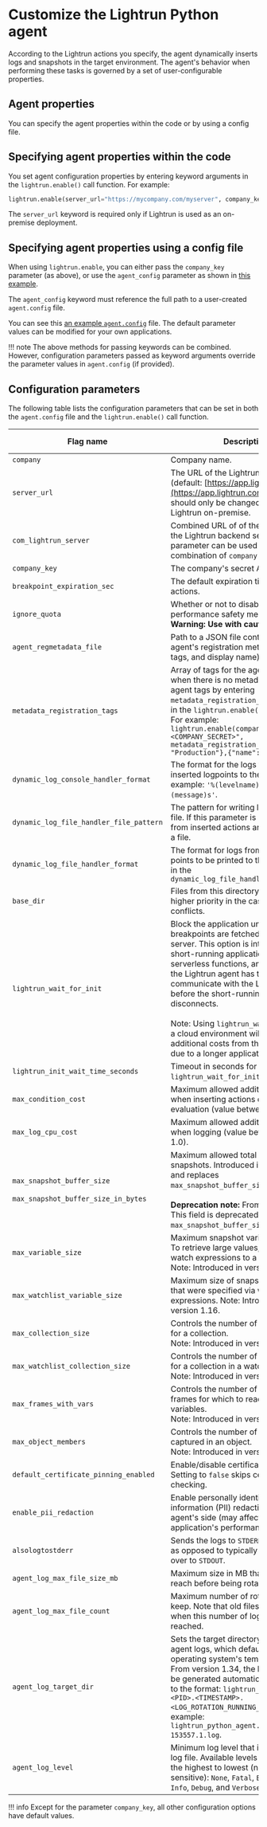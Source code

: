 # Customize the Lightrun Python agent

According to the Lightrun actions you specify, the agent dynamically inserts logs and snapshots in the target environment. The agent's behavior when performing these tasks is governed by a set of user-configurable properties.

## Agent properties

You can specify the agent properties within the code or by using a config file.

## Specifying agent properties within the code

You set agent configuration properties by entering keyword arguments in the `lightrun.enable()` call function. For example:

   ```python
   lightrun.enable(server_url="https://mycompany.com/myserver", company_key="123456-abcde")
   ```

 The `server_url` keyword is required only if Lightrun is used as an on-premise deployment.

## Specifying agent properties using a config file

When using `lightrun.enable`, you can either pass the `company_key` parameter (as above), or use the `agent_config` parameter as shown in <a href="https://github.com/lightrun-platform/lightrun/blob/main/examples/other-examples/python/sleep_main.py" target="_blank" download>this example</a>.

  The `agent_config` keyword must reference the full path to a user-created `agent.config` file.

You can see this <a href="https://github.com/lightrun-platform/lightrun/blob/main/examples/other-examples/python/agent.config" target="_blank" download>an example `agent.config`</a> file. The default parameter values can be modified for your own applications.

!!! note
    The above methods for passing keywords can be combined. However, configuration parameters passed as keyword arguments override the parameter values in `agent.config` (if provided).

## Configuration parameters

The following table lists the configuration parameters that can be set in both the `agent.config` file and the `lightrun.enable()` call function.

|  Flag name   | Description | Default value |
|--|--|--|
|`company`|Company name.| - |
| `server_url` | The URL of the Lightrun backend server (default: [https://app.lightrun.com/](https://app.lightrun.com/.server_url) should only be changed when using Lightrun on-premise. | -|
| `com_lightrun_server` | Combined URL of of the company and the Lightrun backend server. This single parameter can be used instead of the combination of `company` and `server_url`. | -|
| `company_key` | The company's secret API key. | -|
| `breakpoint_expiration_sec` | The default expiration time for Lightrun actions. | -|
| `ignore_quota` | Whether or not to disable all performance safety measures. <br> **Warning: Use with caution**. | -|
| `agent_regmetadata_file` | Path to a JSON file containing the agent's registration metadata (such as tags, and display name). | -|
| `metadata_registration_tags` | Array of tags for the agent, can be used when there is no metadata file. You set agent tags by entering `metadata_registration_tags` argument in the `lightrun.enable()` call function. <br>For example: `lightrun.enable(company_key="<COMPANY_SECRET>", metadata_registration_tags='[{"name": "Production"},{"name": "EastUS"}]')`| -|
| `dynamic_log_console_handler_format` | The format for the logs to be printed by inserted logpoints to the console. For example: `'%(levelname)s: %(message)s'`. |-|
| `dynamic_log_file_handler_file_pattern` | The pattern for writing logpoints to a file. If this parameter is left empty, logs from inserted actions are not written to a file. | -|
| `dynamic_log_file_handler_format` | The format for logs from inserted log points to be printed to the file specified in the `dynamic_log_file_handler_file_pattern` | -|
| `base_dir` | Files from this directory will have a higher priority in the case of name conflicts. | sys.path[0]|
| `lightrun_wait_for_init` | Block the application until the first time breakpoints are fetched from the server. This option is intended for short-running applications like serverless functions, and it ensures that the Lightrun agent has time to communicate with the Lightrun server before the short-running application disconnects.<br><br> Note: Using `lightrun_wait_for_init` in a cloud environment will likely incur additional costs from the cloud provider due to a longer application runtime.  | `False` |
| `lightrun_init_wait_time_seconds` | Timeout in seconds for wait if `lightrun_wait_for_init` is set.   | -|
| `max_condition_cost`                 | Maximum allowed additional CPU load when inserting actions during condition evaluation (value between 0.1 and 1.0).  | 1.0 |
| `max_log_cpu_cost` | Maximum allowed additional CPU load when logging (value between 0.1 and 1.0). | 1.0 |
| `max_snapshot_buffer_size` <br/><br/>`max_snapshot_buffer_size_in_bytes` | Maximum allowed total bytes for snapshots. Introduced in version 1.16, and replaces `max_snapshot_buffer_size_in_bytes`. <br/><br/> **Deprecation note:** From version 1.16, This field is deprecated and replaced by `max_snapshot_buffer_size`. <br/> | 65653 <br/><br/><br/> 32768 |
| `max_variable_size`| Maximum snapshot variable string size. To retrieve large values, add them as watch expressions to a snapshot. <br> Note: Introduced in version 1.16 | 256 |
| `max_watchlist_variable_size`| Maximum size of snapshot variables that were specified via watch expressions. Note: Introduced in version 1.16. | 32768 |
|`max_collection_size`| Controls the number of items captured for a collection. <br> Note: Introduced in version 1.36.| 25|
|`max_watchlist_collection_size`| Controls the number of items captured for a collection in a watch expression.<br> Note: Introduced in version 1.36.| 1024 |
|`max_frames_with_vars`| Controls the number of top stack frames for which to read values of local variables.<br> Note: Introduced in version 1.36.| 4|
|`max_object_members`| Controls the number of properties captured in an object. <br> Note: Introduced in version 1.36.|100|
| `default_certificate_pinning_enabled`| Enable/disable certificate pinning. Setting to `false` skips certificate checking. | True |
| `enable_pii_redaction` | Enable personally identifiable information (PII) redaction at the agent's side (may affect the application's performance)	| False |
| `alsologtostderr` | Sends the logs to `STDERR` standard file as opposed to typically sending them over to `STDOUT`. | True |
| `agent_log_max_file_size_mb` | Maximum size in MB that a log file can reach before being rotated. | 10 | int32  |
| `agent_log_max_file_count` | Maximum number of rotated log files to keep. Note that old files get deleted when this number of log files is reached. | 5 | int32  |
| `agent_log_target_dir` | Sets the target directory for storing agent logs, which defaults to the operating system's temporary folder. <br>From version 1.34, the log filename will be generated automatically according to the format: `lightrun_python_agent.<PID>.<TIMESTAMP>.<LOG_ROTATION_RUNNING_INDEX>.log`. For example: `lightrun_python_agent.22840.20240513-153557.1.log`. | String |
| `agent_log_level` | Minimum log level that is written to the log file. Available levels of severity, from the highest to lowest (not case sensitive): `None`, `Fatal`, `Error`, `Warning`, `Info`, `Debug`, and `Verbose`. | Info  | String  |

!!! info
    Except for the parameter `company_key`, all other configuration options have default values.
